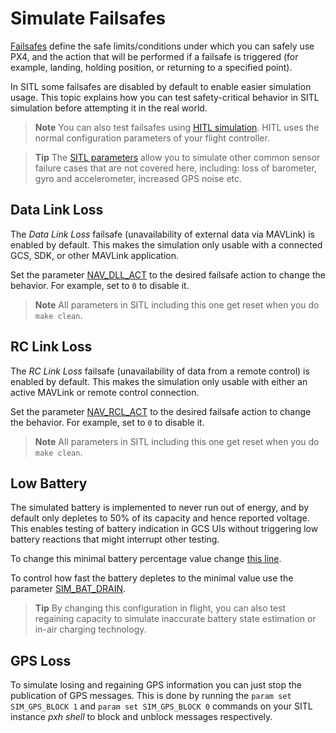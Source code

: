 # Simulate Failsafes

[Failsafes](https://docs.px4.io/master/en/config/safety.html) define the safe limits/conditions under which you can safely use PX4, and the action that will be performed if a failsafe is triggered (for example, landing, holding position, or returning to a specified point).

In SITL some failsafes are disabled by default to enable easier simulation usage. This topic explains how you can test safety-critical behavior in SITL simulation before attempting it in the real world.

> **Note** You can also test failsafes using [HITL simulation](../simulation/hitl.md). HITL uses the normal configuration parameters of your flight controller.

<span></span>

> **Tip** The [SITL parameters](../advanced/parameter_reference.md#sitl) allow you to simulate other common sensor failure cases that are not covered here, including: loss of barometer, gyro and accelerometer, increased GPS noise etc.

## Data Link Loss

The *Data Link Loss* failsafe (unavailability of external data via MAVLink) is enabled by default. This makes the simulation only usable with a connected GCS, SDK, or other MAVLink application.

Set the parameter [NAV_DLL_ACT](../advanced/parameter_reference.md#NAV_DLL_ACT) to the desired failsafe action to change the behavior. For example, set to `0` to disable it.

> **Note** All parameters in SITL including this one get reset when you do `make clean`.

## RC Link Loss

The *RC Link Loss* failsafe (unavailability of data from a remote control) is enabled by default. This makes the simulation only usable with either an active MAVLink or remote control connection.

Set the parameter [NAV_RCL_ACT](../advanced/parameter_reference.md#NAV_RCL_ACT) to the desired failsafe action to change the behavior. For example, set to `0` to disable it.

> **Note** All parameters in SITL including this one get reset when you do `make clean`.

## Low Battery

The simulated battery is implemented to never run out of energy, and by default only depletes to 50% of its capacity and hence reported voltage. This enables testing of battery indication in GCS UIs without triggering low battery reactions that might interrupt other testing.

To change this minimal battery percentage value change [this line](https://github.com/PX4/Firmware/blob/9d67bbc328553bbd0891ffb8e73b8112bca33fcc/src/modules/simulator/simulator_mavlink.cpp#L330).

To control how fast the battery depletes to the minimal value use the parameter [SIM_BAT_DRAIN](../advanced/parameter_reference.md#SIM_BAT_DRAIN).

> **Tip** By changing this configuration in flight, you can also test regaining capacity to simulate inaccurate battery state estimation or in-air charging technology.

## GPS Loss

To simulate losing and regaining GPS information you can just stop the publication of GPS messages. This is done by running the `param set SIM_GPS_BLOCK 1` and `param set SIM_GPS_BLOCK 0` commands on your SITL instance *pxh shell* to block and unblock messages respectively.